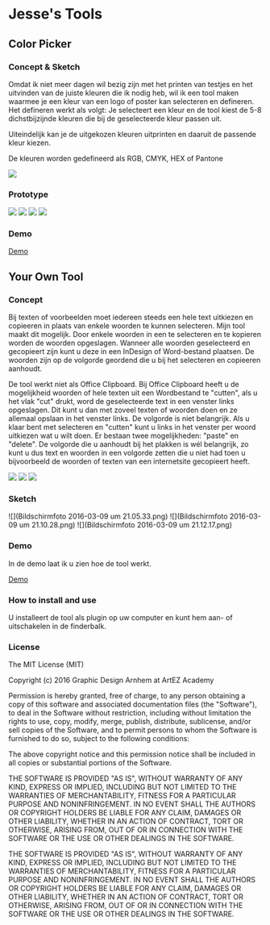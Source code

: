 # Jesse's Tools

## Color Picker

### Concept & Sketch

Omdat ik niet meer dagen wil bezig zijn met het printen van testjes en het uitvinden van de juiste kleuren die ik nodig heb, wil ik een tool maken waarmee je een kleur van een logo of poster kan selecteren en defineren.
Het defineren werkt als volgt: Je selecteert een kleur en de tool kiest de 5-8 dichstbijzijnde kleuren die bij de geselecteerde kleur passen uit.

Uiteindelijk kan je de uitgekozen kleuren uitprinten en daaruit de passende kleur kiezen.

De kleuren worden gedefineerd als RGB, CMYK, HEX of Pantone

![](ral-farben-spektrum.png)

### Prototype

![](mcdonalds.png)
![](red.png)
![](yellow.png)
![](voorbeeld.png)

### Demo

[Demo](https://youtu.be/uWloph7_jL4)


## Your Own Tool


### Concept

Bij texten of voorbeelden moet iedereen steeds een hele text uitkiezen en copieeren in plaats van enkele woorden te kunnen selecteren.
Mijn tool maakt dit mogelijk.
Door enkele woorden in een te selecteren en te kopieren worden de woorden opgeslagen.
Wanneer alle woorden geselecteerd en gecopieert zijn kunt u deze in een InDesign of Word-bestand plaatsen.
De woorden zijn op de volgorde geordend die u bij het selecteren en copieeren aanhoudt.

De tool werkt niet als Office Clipboard.
Bij Office Clipboard heeft u de mogelijkheid woorden of hele texten uit een Wordbestand te "cutten", als u het vlak "cut" drukt, word de geselecteerde text in een venster links opgeslagen.
Dit kunt u dan met zoveel texten of woorden doen en ze allemaal opslaan in het venster links. De volgorde is niet belangrijk.
Als u klaar bent met selecteren en "cutten" kunt u links in het venster per woord uitkiezen wat u wilt doen.
Er bestaan twee mogelijkheden: "paste" en "delete".
De volgorde die u aanhoudt bij het plakken is wél belangrijk, zo kunt u dus text en woorden in een volgorde zetten die u niet had toen u bijvoorbeeld de woorden of texten van een internetsite gecopieert heeft.

![](clipboard.png)
![](clipboard2.png)
![](clipboard3.png)



### Sketch

![](Bildschirmfoto 2016-03-09 um 21.05.33.png)
![](Bildschirmfoto 2016-03-09 um 21.10.28.png)
![](Bildschirmfoto 2016-03-09 um 21.12.17.png)


### Demo

In de demo laat ik u zien hoe de tool werkt.

[Demo](https://youtu.be/3Wd9ZBzuSIM)



### How to install and use

U installeert de tool als plugin op uw computer en kunt hem aan- of uitschakelen in de finderbalk. 

### License


The MIT License (MIT)

Copyright (c) 2016 Graphic Design Arnhem at ArtEZ Academy

Permission is hereby granted, free of charge, to any person obtaining a copy of this software and associated documentation files (the "Software"), to deal in the Software without restriction, including without limitation the rights to use, copy, modify, merge, publish, distribute, sublicense, and/or sell copies of the Software, and to permit persons to whom the Software is furnished to do so, subject to the following conditions:

The above copyright notice and this permission notice shall be included in all copies or substantial portions of the Software.


THE SOFTWARE IS PROVIDED "AS IS", WITHOUT WARRANTY OF ANY KIND, EXPRESS OR IMPLIED, INCLUDING BUT NOT LIMITED TO THE WARRANTIES OF MERCHANTABILITY, FITNESS FOR A PARTICULAR PURPOSE AND NONINFRINGEMENT. IN NO EVENT SHALL THE AUTHORS OR COPYRIGHT HOLDERS BE LIABLE FOR ANY CLAIM, DAMAGES OR OTHER LIABILITY, WHETHER IN AN ACTION OF CONTRACT, TORT OR OTHERWISE, ARISING FROM, OUT OF OR IN CONNECTION WITH THE SOFTWARE OR THE USE OR OTHER DEALINGS IN THE SOFTWARE.



THE SOFTWARE IS PROVIDED "AS IS", WITHOUT WARRANTY OF ANY KIND, EXPRESS OR IMPLIED, INCLUDING BUT NOT LIMITED TO THE WARRANTIES OF MERCHANTABILITY, FITNESS FOR A PARTICULAR PURPOSE AND NONINFRINGEMENT. IN NO EVENT SHALL THE AUTHORS OR COPYRIGHT HOLDERS BE LIABLE FOR ANY CLAIM, DAMAGES OR OTHER LIABILITY, WHETHER IN AN ACTION OF CONTRACT, TORT OR OTHERWISE, ARISING FROM, OUT OF OR IN CONNECTION WITH THE SOFTWARE OR THE USE OR OTHER DEALINGS IN THE SOFTWARE.
